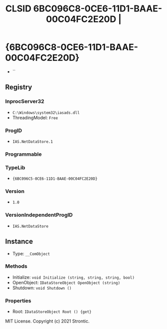 ﻿---
title: "CLSID 6BC096C8-0CE6-11D1-BAAE-00C04FC2E20D | "
excerpt: What is COM-Object CLSID 6BC096C8-0CE6-11D1-BAAE-00C04FC2E20D?
---

# {6BC096C8-0CE6-11D1-BAAE-00C04FC2E20D}

* ``

## Registry


### InprocServer32

* `C:\Windows\system32\iasads.dll`
* ThreadingModel: `Free`

### ProgID

* `IAS.NetDataStore.1`

### Programmable


### TypeLib

* `{6BC096C5-0CE6-11D1-BAAE-00C04FC2E20D}`

### Version

* `1.0`

### VersionIndependentProgID

* `IAS.NetDataStore`

## Instance

* Type: `__ComObject`

### Methods

* Initialize: `void Initialize (string, string, string, bool)`
* OpenObject: `IDataStoreObject OpenObject (string)`
* Shutdown: `void Shutdown ()`

### Properties

* Root: `IDataStoreObject Root () {get} `

MIT License. Copyright (c) 2021 Strontic.


